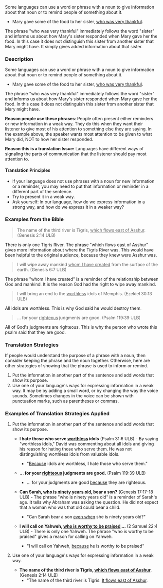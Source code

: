 
Some languages can use a word or phrase with a noun to give information about that noun or to remind people of something about it.

* Mary gave some of the food to her sister, <u>who was very thankful</u>.

The phrase "who was very thankful" immediately follows the word "sister" and informs us about how Mary's sister responded when Mary gave her the food. In this case it does not distinguish this sister from another sister that Mary might have. It simply gives added information about that sister.

### Description

Some languages can use a word or phrase with a noun to give information about that noun or to remind people of something about it.

* Mary gave some of the food to her sister, <u>who was very thankful</u>.

The phrase "who was very thankful" immediately follows the word "sister" and informs us about how Mary's sister responded when Mary gave her the food. In this case it does not distinguish this sister from another sister that Mary might have.

**Reason people use these phrases**: People often present either reminders or new information in a weak way. They do this when they want their listener to give most of his attention to something else they are saying. In the example above, the speaker wants most attention to be given to what Mary did, NOT to how her sister responded.

**Reason this is a translation Issue:** Languages have different ways of signaling the parts of communication that the listener should pay most attention to. 

#### Translation Principles 

* If your language does not use phrases with a noun for new information or a reminder, you may need to put that information or reminder in a different part of the sentence.  
* Try to present it in a weak way.  
* Ask  yourself: In our language, how do we express information in a strong way, and how do we express it in a weaker way? 

### Examples from the Bible

>The name of the third river is Tigris, <u>which flows east of Asshur</u>. (Genesis 2:14 ULB)

There is only one Tigris River. The phrase "which flows east of Asshur" gives more information about where the Tigris River was. This would have been helpful to the original audience, because they knew were Asshur was.

>I will wipe away mankind <u>whom I have created</u> from the surface of the earth. (Genesis 6:7 ULB) 

The phrase "whom I have created" is a reminder of the relationship between God and mankind. It is the reason God had the right to wipe away mankind. 

>I will bring an end to the <u>worthless</u>  idols of Memphis. (Ezekiel 30:13 ULB)

All idols are worthless. This is why God said he would destroy them.  

>... for your <u>righteous</u> judgments are good. (Psalm 119:39 ULB)

All of God's judgments are righteous. This is why the person who wrote this psalm said that they are good. 


### Translation Strategies

If people would understand the purpose of a phrase with a noun, then consider keeping the phrase and the noun together. Otherwise, here are other strategies of showing that the phrase is used to inform or remind.

1. Put the information in another part of the sentence and add words that show its purpose.   
1. Use one of your language's ways for expressing information in a weak way. It may be by adding a small word, or by changing the way the voice sounds. Sometimes changes in the voice can be shown with punctuation marks, such as parentheses or commas. 


### Examples of Translation Strategies Applied

1. Put the information in another part of the sentence and add words that show its purpose.

    * **I hate those who serve <u>worthless</u> idols**  (Psalm 31:6 ULB) - By saying "worthless idols," David was commenting about all idols and giving his reason for hating those who serve them. He was not distinguishing worthless idols from valuable idols.  
        * "<u>Because</u> idols are worthless, I hate those who serve them." 

    * **... for your <u>righteous</u> judgments are good.**  (Psalm 119:39 ULB)  
        * ... for your judgments are good <u>because</u> they are righteous.  

    * **Can Sarah, <u>who is ninety years old</u>, bear a son?**  (Genesis 17:17-18 ULB) - The phrase "who is ninety years old" is a reminder of Sarah's age. It tells why Abraham was asking the question. He did not expect that a woman who was that old could bear a child.  
        * "Can Sarah bear a son <u>even when</u> she is ninety years old?" 

    * **I will call on Yahweh, <u>who is worthy to be praised</u> ...**  (2 Samuel 22:4 ULB) - There is only one Yahweh. The phrase "who is worthy to be praised" gives a reason for calling on Yahweh. 
        * "I will call on Yahweh, <u>because</u> he is worthy to be praised"

2. Use one of your language's ways for expressing information in a weak way.  

    * **The name of the third river is Tigris, <u>which flows east of Asshur</u>.** (Genesis 2:14 ULB)
        * "The name of the third river is Tigris. <u>It flows east of Asshur</u>.


